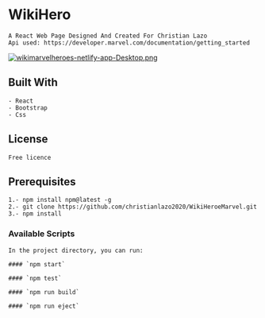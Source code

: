 # WikiHero

    A React Web Page Designed And Created For Christian Lazo
    Api used: https://developer.marvel.com/documentation/getting_started

[![wikimarvelheroes-netlify-app-Desktop.png](https://i.postimg.cc/Jzh7RQJs/wikimarvelheroes-netlify-app-Desktop.png)](https://postimg.cc/0bL1fDVv)

## Built With

    - React
    - Bootstrap
    - Css

## License

    Free licence

## Prerequisites

    1.- npm install npm@latest -g
    2.- git clone https://github.com/christianlazo2020/WikiHeroeMarvel.git
    3.- npm install

### Available Scripts

    In the project directory, you can run:

    #### `npm start`

    #### `npm test`

    #### `npm run build`

    #### `npm run eject`
